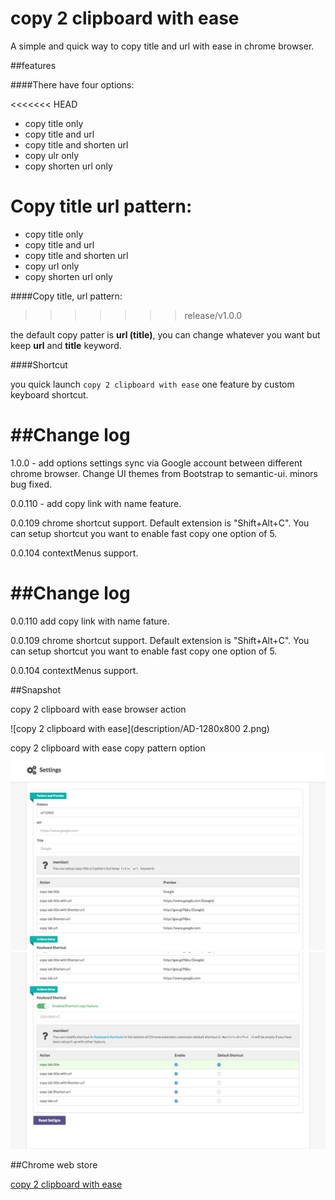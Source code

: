 copy 2 clipboard with ease
==========================

A simple and quick way to copy title and url with ease in chrome browser.

##features

####There have four options:

<<<<<<< HEAD
- copy title only
- copy title and url 
- copy title and shorten url
- copy ulr only
- copy shorten url only
 
Copy title url pattern:
=======
-	copy title only
-	copy title and url
-	copy title and shorten url
-	copy url only
-	copy shorten url only

####Copy title, url pattern:
>>>>>>> release/v1.0.0

the default copy patter is **url (title)**, you can change whatever you want but keep **url** and **title** keyword.

####Shortcut

you quick launch `copy 2 clipboard with ease` one feature by custom keyboard shortcut.

##Change log
============

1.0.0 - add options settings sync via Google account between different chrome browser. Change UI themes from Bootstrap to semantic-ui. minors bug fixed.

0.0.110 - add copy link with name feature.

0.0.109 chrome shortcut support. Default extension is "Shift+Alt+C". You can setup shortcut you want to enable fast copy one option of 5.

0.0.104 contextMenus support.

##Change log
===========
0.0.110
add copy link with name fature.

0.0.109
chrome shortcut support. Default extension is "Shift+Alt+C". You can setup shortcut you want to enable fast copy one option of 5.

0.0.104 
contextMenus support.


##Snapshot

copy 2 clipboard with ease browser action

![copy 2 clipboard with ease](description/AD-1280x800 2.png)

copy 2 clipboard with ease copy pattern option ![copy 2 clipboard with ease](description/options-1.jpg) ![copy 2 clipboard with ease](description/options-2.jpg)

##Chrome web store

[copy 2 clipboard with ease](https://chrome.google.com/webstore/detail/copy-2-clipboad-with-ease/hiiobhaaokpmdmkkcaokdlanlemmcoah?utm_source=chrome-app-launcher)

